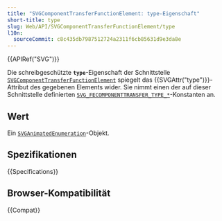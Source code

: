 ```yaml
---
title: "SVGComponentTransferFunctionElement: type-Eigenschaft"
short-title: type
slug: Web/API/SVGComponentTransferFunctionElement/type
l10n:
  sourceCommit: c8c435db7987512724a2311f6cb85631d9e3da8e
---
```


{{APIRef("SVG")}}

Die schreibgeschützte **`type`**-Eigenschaft der Schnittstelle [`SVGComponentTransferFunctionElement`](/de/docs/Web/API/SVGComponentTransferFunctionElement) spiegelt das {{SVGAttr("type")}}-Attribut des gegebenen Elements wider. Sie nimmt einen der auf dieser Schnittstelle definierten [`SVG_FECOMPONENTTRANSFER_TYPE_*`](/de/docs/Web/API/SVGComponentTransferFunctionElement#constants)-Konstanten an.

## Wert

Ein [`SVGAnimatedEnumeration`](/de/docs/Web/API/SVGAnimatedEnumeration)-Objekt.

## Spezifikationen

{{Specifications}}

## Browser-Kompatibilität

{{Compat}}
